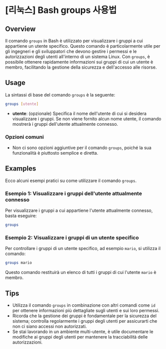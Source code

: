 # [리눅스] Bash groups 사용법

## Overview
Il comando `groups` in Bash è utilizzato per visualizzare i gruppi a cui appartiene un utente specifico. Questo comando è particolarmente utile per gli ingegneri e gli sviluppatori che devono gestire i permessi e le autorizzazioni degli utenti all'interno di un sistema Linux. Con `groups`, è possibile ottenere rapidamente informazioni sui gruppi di cui un utente è membro, facilitando la gestione della sicurezza e dell'accesso alle risorse.

## Usage
La sintassi di base del comando `groups` è la seguente:

```bash
groups [utente]
```

- **utente**: (opzionale) Specifica il nome dell'utente di cui si desidera visualizzare i gruppi. Se non viene fornito alcun nome utente, il comando mostrerà i gruppi dell'utente attualmente connesso.

### Opzioni comuni
- Non ci sono opzioni aggiuntive per il comando `groups`, poiché la sua funzionalità è piuttosto semplice e diretta.

## Examples
Ecco alcuni esempi pratici su come utilizzare il comando `groups`.

### Esempio 1: Visualizzare i gruppi dell'utente attualmente connesso
Per visualizzare i gruppi a cui appartiene l'utente attualmente connesso, basta eseguire:

```bash
groups
```

### Esempio 2: Visualizzare i gruppi di un utente specifico
Per controllare i gruppi di un utente specifico, ad esempio `mario`, si utilizza il comando:

```bash
groups mario
```

Questo comando restituirà un elenco di tutti i gruppi di cui l'utente `mario` è membro.

## Tips
- Utilizza il comando `groups` in combinazione con altri comandi come `id` per ottenere informazioni più dettagliate sugli utenti e sui loro permessi.
- Ricorda che la gestione dei gruppi è fondamentale per la sicurezza del sistema; controlla regolarmente i gruppi degli utenti per assicurarti che non ci siano accessi non autorizzati.
- Se stai lavorando in un ambiente multi-utente, è utile documentare le modifiche ai gruppi degli utenti per mantenere la tracciabilità delle autorizzazioni.